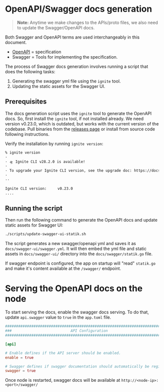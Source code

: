 # OpenAPI/Swagger docs generation

> **Note:** Anytime we make changes to the APIs/proto files, we also need to update the Swagger/OpenAPI docs.

Both Swagger and OpenAPI terms are used interchangeably in this document.
-  [OpenAPI](https://github.com/OAI/OpenAPI-Specification/) = specification
- Swagger = Tools for implementing the specification.

The process of Swagger docs generation involves running a script that does the following tasks:
1. Generating the swagger yml file using the `ignite` tool.
2. Updating the static assets for the Swagger UI.

## Prerequisites

The docs generation script uses the `ignite` tool to generate the OpenAPI docs.
So, first install the `ignite` tool, if not installed already.
We need version v0.23.0, which is outdated, but works with the current version of the codebase.
Pull binaries from the [releases page](https://github.com/ignite/cli/releases/tag/v0.23.0) or install from source code 
following instructions.

Verify the installation by running `ignite version`:

```bash
% ignite version          
·
· 🛸 Ignite CLI v28.2.0 is available!
·
· To upgrade your Ignite CLI version, see the upgrade doc: https://docs.ignite.com/guide/install.html#upgrading-your-ignite-cli-installation
·
··

Ignite CLI version:     v0.23.0
....

```
## Running the script
Then run the following command to generate the OpenAPI docs and update static assets for Swagger UI:

```bash
./scripts/update-swagger-ui-statik.sh
```
The script generates a new swagger/openapi yml and saves it as `docs/swagger-ui/swagger.yml`.
It will then embed the yml file and static assets in `docs/swagger-ui/` directory into the `docs/swagger/statik.go` file.

If swagger endpoint is configured, the app on startup will "read" `statik.go` and make it's content available at the 
`/swagger/` endpoint.

# Serving the OpenAPI docs on the node

To start serving the docs, enable the swagger docs serving. 
To do that, update `api.swagger` value to `true` in the `app.toml` file.

```toml
###############################################################################
###                           API Configuration                             ###
###############################################################################

[api]

# Enable defines if the API server should be enabled.
enable = true

# Swagger defines if swagger documentation should automatically be registered.
swagger = true
```
Once node is restarted, swagger docs will be available at `http://<node-ip>:<port>/swagger/`